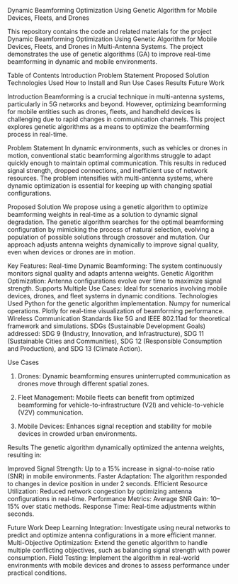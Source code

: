 Dynamic Beamforming Optimization Using Genetic Algorithm for Mobile Devices, Fleets, and Drones

This repository contains the code and related materials for the project Dynamic Beamforming Optimization Using Genetic Algorithm for Mobile Devices, Fleets, and Drones in Multi-Antenna Systems. The project demonstrates the use of genetic algorithms (GA) to improve real-time beamforming in dynamic and mobile environments.

Table of Contents
Introduction
Problem Statement
Proposed Solution
Technologies Used
How to Install and Run
Use Cases
Results
Future Work

Introduction
Beamforming is a crucial technique in multi-antenna systems, particularly in 5G networks and beyond. However, optimizing beamforming for mobile entities such as drones, fleets, and handheld devices is challenging due to rapid changes in communication channels. This project explores genetic algorithms as a means to optimize the beamforming process in real-time.

Problem Statement
In dynamic environments, such as vehicles or drones in motion, conventional static beamforming algorithms struggle to adapt quickly enough to maintain optimal communication. This results in reduced signal strength, dropped connections, and inefficient use of network resources. The problem intensifies with multi-antenna systems, where dynamic optimization is essential for keeping up with changing spatial configurations.

Proposed Solution
We propose using a genetic algorithm to optimize beamforming weights in real-time as a solution to dynamic signal degradation. The genetic algorithm searches for the optimal beamforming configuration by mimicking the process of natural selection, evolving a population of possible solutions through crossover and mutation. Our approach adjusts antenna weights dynamically to improve signal quality, even when devices or drones are in motion.

Key Features:
Real-time Dynamic Beamforming: The system continuously monitors signal quality and adapts antenna weights.
Genetic Algorithm Optimization: Antenna configurations evolve over time to maximize signal strength.
Supports Multiple Use Cases: Ideal for scenarios involving mobile devices, drones, and fleet systems in dynamic conditions.
Technologies Used
Python for the genetic algorithm implementation.
Numpy for numerical operations.
Plotly for real-time visualization of beamforming performance.
Wireless Communication Standards like 5G and IEEE 802.11ad for theoretical framework and simulations.
SDGs (Sustainable Development Goals) addressed: SDG 9 (Industry, Innovation, and Infrastructure), SDG 11 (Sustainable Cities and Communities), SDG 12 (Responsible Consumption and Production), and SDG 13 (Climate Action).

Use Cases
1. Drones:
Dynamic beamforming ensures uninterrupted communication as drones move through different spatial zones.

2. Fleet Management:
Mobile fleets can benefit from optimized beamforming for vehicle-to-infrastructure (V2I) and vehicle-to-vehicle (V2V) communication.

3. Mobile Devices:
Enhances signal reception and stability for mobile devices in crowded urban environments.

Results
The genetic algorithm dynamically optimized the antenna weights, resulting in:

Improved Signal Strength: Up to a 15% increase in signal-to-noise ratio (SNR) in mobile environments.
Faster Adaptation: The algorithm responded to changes in device position in under 2 seconds.
Efficient Resource Utilization: Reduced network congestion by optimizing antenna configurations in real-time.
Performance Metrics:
Average SNR Gain: 10–15% over static methods.
Response Time: Real-time adjustments within seconds.

Future Work
Deep Learning Integration: Investigate using neural networks to predict and optimize antenna configurations in a more efficient manner.
Multi-Objective Optimization: Extend the genetic algorithm to handle multiple conflicting objectives, such as balancing signal strength with power consumption.
Field Testing: Implement the algorithm in real-world environments with mobile devices and drones to assess performance under practical conditions.
